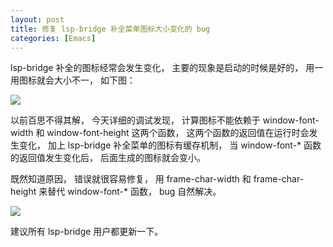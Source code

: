 ```yaml
---
layout: post
title: 修复 lsp-bridge 补全菜单图标大小变化的 bug
categories: [Emacs]
---
```


lsp-bridge 补全的图标经常会发生变化， 主要的现象是启动的时候是好的， 用一用图标就会大小不一， 如下图：

![]({{site.url}}/pics/acm-icon-bug/1.png)

以前百思不得其解， 今天详细的调试发现， 计算图标不能依赖于 window-font-width 和 window-font-height 这两个函数， 这两个函数的返回值在运行时会发生变化， 加上 lsp-bridge 补全菜单的图标有缓存机制， 当 window-font-* 函数的返回值发生变化后， 后面生成的图标就会变小。

既然知道原因， 错误就很容易修复， 用 frame-char-width 和 frame-char-height 来替代 window-font-* 函数， bug 自然解决。

![]({{site.url}}/pics/acm-icon-bug/2.png)

建议所有 lsp-bridge 用户都更新一下。 
